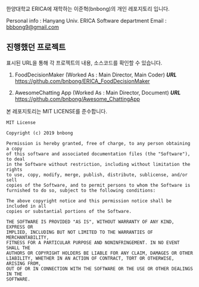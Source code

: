 한양대학교 ERICA에 재학하는 이준혁(bnbong)의 개인 레포지토리 입니다.

Personal info : Hanyang Univ. ERICA Software department
Email : bbbong9@gmail.com


진행했던 프로젝트
-------------------------------------------------------

표시된 URL을 통해 각 프로젝트의 내용, 소스코드를 확인할 수 있습니다.

  1. FoodDecisionMaker (Worked As : Main Director, Main Coder)
  ***URL***  https://github.com/bnbong/ERICA_FoodDecisionMaker
  
  2. AwesomeChatting App (Worked As : Main Director, Document)
  ***URL*** https://github.com/bnbong/Awesome_ChattingApp
 

본 레포지토리는 MIT LICENSE를 준수합니다.

```
MIT License

Copyright (c) 2019 bnbong

Permission is hereby granted, free of charge, to any person obtaining a copy
of this software and associated documentation files (the "Software"), to deal
in the Software without restriction, including without limitation the rights
to use, copy, modify, merge, publish, distribute, sublicense, and/or sell
copies of the Software, and to permit persons to whom the Software is
furnished to do so, subject to the following conditions:

The above copyright notice and this permission notice shall be included in all
copies or substantial portions of the Software.

THE SOFTWARE IS PROVIDED "AS IS", WITHOUT WARRANTY OF ANY KIND, EXPRESS OR
IMPLIED, INCLUDING BUT NOT LIMITED TO THE WARRANTIES OF MERCHANTABILITY,
FITNESS FOR A PARTICULAR PURPOSE AND NONINFRINGEMENT. IN NO EVENT SHALL THE
AUTHORS OR COPYRIGHT HOLDERS BE LIABLE FOR ANY CLAIM, DAMAGES OR OTHER
LIABILITY, WHETHER IN AN ACTION OF CONTRACT, TORT OR OTHERWISE, ARISING FROM,
OUT OF OR IN CONNECTION WITH THE SOFTWARE OR THE USE OR OTHER DEALINGS IN THE
SOFTWARE.
```
